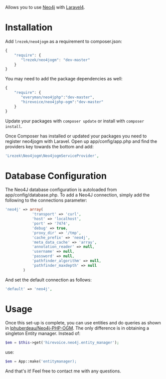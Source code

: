 Allows you to use [Neo4j](http://www.neo4j.org) with [Laravel4](http://www.laravel.com).

Installation
============

Add `lrezek/neo4jogm` as a requirement to composer.json:

```javascript
{
    "require": {
       "lrezek/neo4jogm": "dev-master"
    }
}
```

You may need to add the package dependencies as well:

```javascript
{
    "require": {
       "everyman/neo4jphp":"dev-master",
       "hirevoice/neo4jphp-ogm":"dev-master"
    }
}
```

Update your packages with `composer update` or install with `composer install`.

Once Composer has installed or updated your packages you need to register neo4jogm with Laravel. Open up app/config/app.php and find the providers key towards the bottom and add:

```php
'Lrezek\Neo4jogm\Neo4jogmServiceProvider',
```

Database Configuration
=============

The Neo4J database configuration is autoloaded from app/config/database.php. To add a Neo4J connection, simply add the following to the connections parameter:

```php
'neo4j' => array(
            'transport' => 'curl',
            'host' => 'localhost',
            'port' => '7474',
            'debug' => true,
            'proxy_dir' => '/tmp',
            'cache_prefix' => 'neo4j',
            'meta_data_cache' => 'array',
            'annotation_reader' => null,
            'username' => null,
            'password' => null,
            'pathfinder_algorithm' => null,
            'pathfinder_maxdepth' => null
        )
```

And set the default connection as follows:

```php
'default' => 'neo4j',
```

Usage
=====

Once this set-up is complete, you can use entities and do queries as shown in [lphuberdeau/Neo4j-PHP-OGM](https://github.com/lphuberdeau/Neo4j-PHP-OGM). The only difference is in obtaining a singleton Entity manager. Instead of:

```php
$em = $this->get('hirevoice.neo4j.entity_manager');
```

use:

```php
$em = App::make('entitymanager);
```

And that's it! Feel free to contact me with any questions.